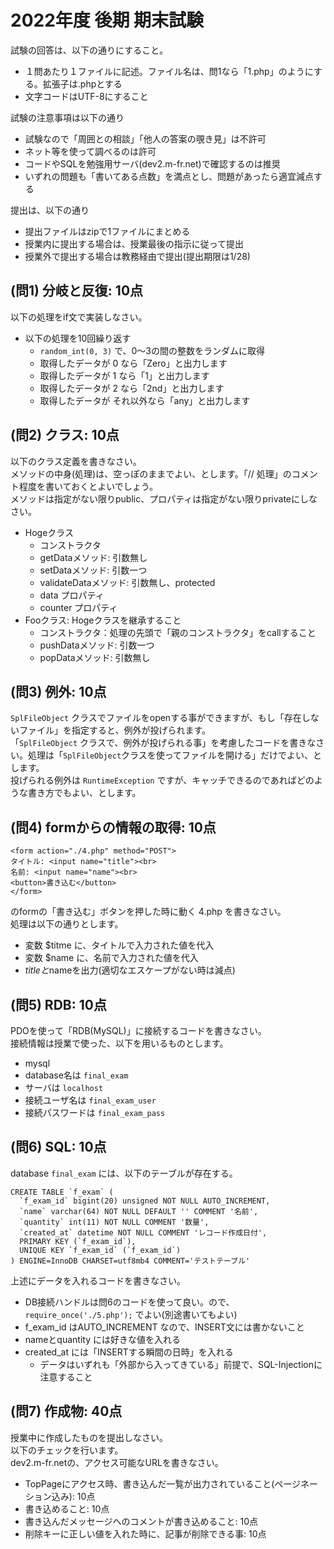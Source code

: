 ﻿# 2022年度 後期 期末試験

試験の回答は、以下の通りにすること。    

- １問あたり１ファイルに記述。ファイル名は、問1なら「1.php」のようにする。拡張子は.phpとする
- 文字コードはUTF-8にすること

試験の注意事項は以下の通り    

- 試験なので「周囲との相談」「他人の答案の覗き見」は不許可
- ネット等を使って調べるのは許可
- コードやSQLを勉強用サーバ(dev2.m-fr.net)で確認するのは推奨
- いずれの問題も「書いてある点数」を満点とし、問題があったら適宜減点する

提出は、以下の通り

- 提出ファイルはzipで1ファイルにまとめる
- 授業内に提出する場合は、授業最後の指示に従って提出
- 授業外で提出する場合は教務経由で提出(提出期限は1/28)

## (問1) 分岐と反復: 10点

以下の処理をif文で実装しなさい。    

- 以下の処理を10回繰り返す
    - `random_int(0, 3)` で、0～3の間の整数をランダムに取得
    - 取得したデータが 0 なら「Zero」と出力します
    - 取得したデータが 1 なら「1」と出力します
    - 取得したデータが 2 なら「2nd」と出力します
    - 取得したデータが それ以外なら「any」と出力します

## (問2) クラス: 10点

以下のクラス定義を書きなさい。    
メソッドの中身(処理)は、空っぽのままでよい、とします。「// 処理」のコメント程度を書いておくとよいでしょう。    
メソッドは指定がない限りpublic、プロパティは指定がない限りprivateにしなさい。    

- Hogeクラス
    + コンストラクタ
    + getDataメソッド: 引数無し
    + setDataメソッド: 引数一つ
    + validateDataメソッド: 引数無し、protected
    + data プロパティ
    + counter プロパティ
- Fooクラス: Hogeクラスを継承すること
    + コンストラクタ：処理の先頭で「親のコンストラクタ」をcallすること
    + pushDataメソッド: 引数一つ
    + popDataメソッド: 引数無し


## (問3) 例外: 10点

`SplFileObject` クラスでファイルをopenする事ができますが、もし「存在しないファイル」を指定すると、例外が投げられます。  
「`SplFileObject` クラスで、例外が投げられる事」を考慮したコードを書きなさい。処理は「`SplFileObject`クラスを使ってファイルを開ける」だけでよい、とします。  
投げられる例外は `RuntimeException` ですが、キャッチできるのであればどのような書き方でもよい、とします。  

## (問4) formからの情報の取得: 10点

```
<form action="./4.php" method="POST">
タイトル: <input name="title"><br>
名前: <input name="name"><br>
<button>書き込む</button>
</form>
```

のformの「書き込む」ボタンを押した時に動く 4.php を書きなさい。    
処理は以下の通りとします。  

- 変数 $titme に、タイトルで入力された値を代入
- 変数 $name に、名前で入力された値を代入
- $titleと$nameを出力(適切なエスケープがない時は減点)

## (問5) RDB: 10点

PDOを使って「RDB(MySQL)」に接続するコードを書きなさい。    
接続情報は授業で使った、以下を用いるものとします。    

- mysql
- database名は `final_exam`
- サーバは `localhost`
- 接続ユーザ名は `final_exam_user`
- 接続パスワードは `final_exam_pass`

## (問6) SQL: 10点

database `final_exam` には、以下のテーブルが存在する。    

```
CREATE TABLE `f_exam` (
  `f_exam_id` bigint(20) unsigned NOT NULL AUTO_INCREMENT,
  `name` varchar(64) NOT NULL DEFAULT '' COMMENT '名前',
  `quantity` int(11) NOT NULL COMMENT '数量',
  `created_at` datetime NOT NULL COMMENT 'レコード作成日付',
  PRIMARY KEY (`f_exam_id`),
  UNIQUE KEY `f_exam_id` (`f_exam_id`)
) ENGINE=InnoDB CHARSET=utf8mb4 COMMENT='テストテーブル'
```

上述にデータを入れるコードを書きなさい。    

- DB接続ハンドルは問6のコードを使って良い。ので、 `require_once('./5.php');` でよい(別途書いてもよい)
- f_exam_id はAUTO_INCREMENT なので、INSERT文には書かないこと
- nameとquantity には好きな値を入れる
- created_at には「INSERTする瞬間の日時」を入れる
  + データはいずれも「外部から入ってきている」前提で、SQL-Injectionに注意すること

## (問7) 作成物: 40点

授業中に作成したものを提出しなさい。    
以下のチェックを行います。    
dev2.m-fr.netの、アクセス可能なURLを書きなさい。    

- TopPageにアクセス時、書き込んだ一覧が出力されていること(ページネーション込み): 10点
- 書き込めること: 10点
- 書き込んだメッセージへのコメントが書き込めること: 10点
- 削除キーに正しい値を入れた時に、記事が削除できる事: 10点
